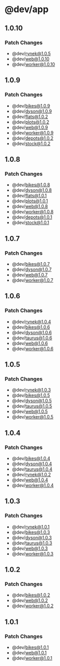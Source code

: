 # @dev/app

## 1.0.10

### Patch Changes

- @dev/rynek@1.0.5
- @dev/web@1.0.10
- @dev/worker@1.0.10

## 1.0.9

### Patch Changes

- @dev/bikes@1.0.9
- @dev/dyson@1.0.9
- @dev/flats@1.0.2
- @dev/plots@1.0.2
- @dev/web@1.0.9
- @dev/worker@1.0.9
- @dev/depots@1.0.2
- @dev/stock@1.0.2

## 1.0.8

### Patch Changes

- @dev/bikes@1.0.8
- @dev/dyson@1.0.8
- @dev/flats@1.0.1
- @dev/plots@1.0.1
- @dev/web@1.0.8
- @dev/worker@1.0.8
- @dev/depots@1.0.1
- @dev/stock@1.0.1

## 1.0.7

### Patch Changes

- @dev/bikes@1.0.7
- @dev/dyson@1.0.7
- @dev/web@1.0.7
- @dev/worker@1.0.7

## 1.0.6

### Patch Changes

- @dev/rynek@1.0.4
- @dev/bikes@1.0.6
- @dev/dyson@1.0.6
- @dev/taurus@1.0.6
- @dev/web@1.0.6
- @dev/worker@1.0.6

## 1.0.5

### Patch Changes

- @dev/rynek@1.0.3
- @dev/bikes@1.0.5
- @dev/dyson@1.0.5
- @dev/taurus@1.0.5
- @dev/web@1.0.5
- @dev/worker@1.0.5

## 1.0.4

### Patch Changes

- @dev/bikes@1.0.4
- @dev/dyson@1.0.4
- @dev/taurus@1.0.4
- @dev/rynek@1.0.2
- @dev/web@1.0.4
- @dev/worker@1.0.4

## 1.0.3

### Patch Changes

- @dev/rynek@1.0.1
- @dev/bikes@1.0.3
- @dev/dyson@1.0.3
- @dev/taurus@1.0.3
- @dev/web@1.0.3
- @dev/worker@1.0.3

## 1.0.2

### Patch Changes

- @dev/bikes@1.0.2
- @dev/web@1.0.2
- @dev/worker@1.0.2

## 1.0.1

### Patch Changes

- @dev/bikes@1.0.1
- @dev/web@1.0.1
- @dev/worker@1.0.1
